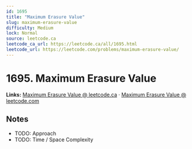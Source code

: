 ```yaml
--- 
id: 1695
title: "Maximum Erasure Value"
slug: maximum-erasure-value
difficulty: Medium
lock: Normal
source: leetcode.ca
leetcode_ca_url: https://leetcode.ca/all/1695.html
leetcode_url: https://leetcode.com/problems/maximum-erasure-value/
---
```


# 1695. Maximum Erasure Value

**Links:** [Maximum Erasure Value @ leetcode.ca](https://leetcode.ca/all/1695.html) · [Maximum Erasure Value @ leetcode.com](https://leetcode.com/problems/maximum-erasure-value/)

## Notes
- TODO: Approach
- TODO: Time / Space Complexity

